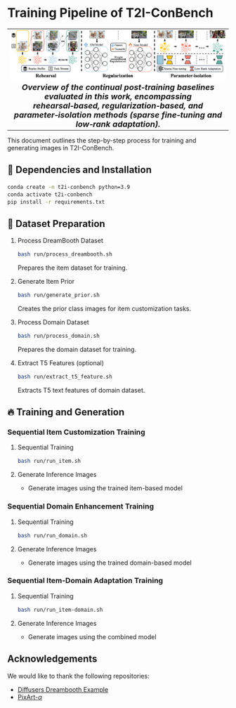 # Training Pipeline of T2I-ConBench

<table align="center">
  <tr>
    <td align="center"> 
      <img src="assets/cl_method.png" alt="Teaser" style="width: 1000px;"/> 
      <br>
      <em style="font-size: 18px;"><strong style="font-size: 18px;">Overview of the continual post‑training baselines evaluated in this work, encompassing rehearsal‑based, regularization‑based, and parameter‑isolation methods (sparse fine‑tuning and low‑rank adaptation).</em>
    </td>
  </tr>
</table>

This document outlines the step-by-step process for training and generating images in T2I-ConBench.

## 🔧 Dependencies and Installation
```bash
conda create -n t2i-conbench python=3.9
conda activate t2i-conbench
pip install -r requirements.txt
```

## 📂 Dataset Preparation

1. Process DreamBooth Dataset
   ```bash
   bash run/process_dreambooth.sh
   ```
   Prepares the item dataset for training.

2. Generate Item Prior
   ```bash
   bash run/generate_prior.sh
   ```
   Creates the prior class images for item customization tasks.

3. Process Domain Dataset
   ```bash
   bash run/process_domain.sh
   ```
   Prepares the domain dataset for training.

4. Extract T5 Features (optional)
   ```bash
   bash run/extract_t5_feature.sh
   ```
   Extracts T5 text features of domain dataset.

## 🔥 Training and Generation

### Sequential Item Customization Training
1. Sequential Training
   ```bash
   bash run/run_item.sh
   ```

2. Generate Inference Images
   - Generate images using the trained item-based model

### Sequential Domain Enhancement Training
1. Sequential Training
   ```bash
   bash run/run_domain.sh
   ```

2. Generate Inference Images
   - Generate images using the trained domain-based model

### Sequential Item-Domain Adaptation Training
1. Sequential Training
   ```bash
   bash run/run_item-domain.sh
   ```

2. Generate Inference Images
   - Generate images using the combined model

## Acknowledgements
We would like to thank the following repositories:
- [Diffusers Dreambooth Example](https://github.com/huggingface/diffusers/tree/main/examples/dreambooth)
- [PixArt-$\alpha$](https://github.com/PixArt-alpha/PixArt-alpha)

